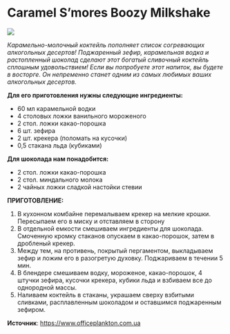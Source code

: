 # Caramel S’mores Boozy Milkshake

![](/images/Kulinar/Napitki/cock_02.jpg '')

_Карамельно-молочный коктейль пополняет список согревающих алкогольных десертов! Поджаренный зефир, карамельная водка и растопленный шоколад сделают этот богатый сливочный коктейль сплошным удовольствием! Если вы попробуете этот напиток, вы будете в восторге. Он непременно станет одним из самых любимых ваших алкогольных десертов._

**Для его приготовления нужны следующие ингредиенты:**

- 60 мл карамельной водки
- 4 столовых ложки ванильного мороженого
- 2 стол. ложки какао-порошка
- 6 шт. зефира
- 2 шт. крекера (поломать на кусочки)
- 0,5 стакана льда (кубиками)

**Для шоколада нам понадобится:**

- 2 стол. ложки какао-порошка
- 2 стол. миндального молока
- 2 чайных ложки сладкой настойки стевии

**ПРИГОТОВЛЕНИЕ:**

1. В кухонном комбайне перемалываем крекер на мелкие крошки. Пересыпаем его в миску и отставляем в сторону
2. В отдельной емкости смешиваем ингредиенты для шоколада. Смоченную кромку стаканов опускаем в какао-порошок, затем в дробленый крекер.
3. Между тем, на противень, покрытый пергаментом, выкладываем зефир и ложим его в разогретую духовку. Поджариваем в течении 5 мин.
4. В блендере смешиваем водку, мороженое, какао-порошок, 4 штучки зефира, кусочки крекера, кубики льда и взбиваем все до однородной массы.
5. Наливаем коктейль в стаканы, украшаем сверху взбитыми сливками, расплавленным шоколадом и оставшимся поджаренным зефиром.

**Источник**: https://www.officeplankton.com.ua
